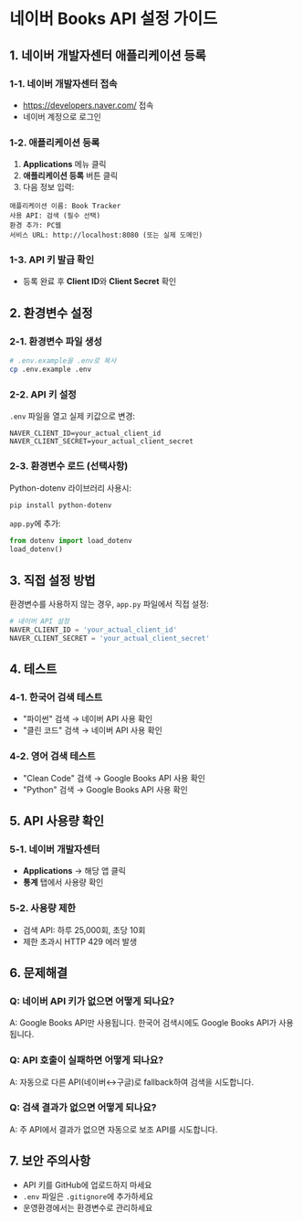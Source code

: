 # 네이버 Books API 설정 가이드

## 1. 네이버 개발자센터 애플리케이션 등록

### 1-1. 네이버 개발자센터 접속
- https://developers.naver.com/ 접속
- 네이버 계정으로 로그인

### 1-2. 애플리케이션 등록
1. **Applications** 메뉴 클릭
2. **애플리케이션 등록** 버튼 클릭
3. 다음 정보 입력:

```
애플리케이션 이름: Book Tracker
사용 API: 검색 (필수 선택)
환경 추가: PC웹
서비스 URL: http://localhost:8080 (또는 실제 도메인)
```

### 1-3. API 키 발급 확인
- 등록 완료 후 **Client ID**와 **Client Secret** 확인

## 2. 환경변수 설정

### 2-1. 환경변수 파일 생성
```bash
# .env.example을 .env로 복사
cp .env.example .env
```

### 2-2. API 키 설정
`.env` 파일을 열고 실제 키값으로 변경:

```env
NAVER_CLIENT_ID=your_actual_client_id
NAVER_CLIENT_SECRET=your_actual_client_secret
```

### 2-3. 환경변수 로드 (선택사항)
Python-dotenv 라이브러리 사용시:

```bash
pip install python-dotenv
```

`app.py`에 추가:
```python
from dotenv import load_dotenv
load_dotenv()
```

## 3. 직접 설정 방법

환경변수를 사용하지 않는 경우, `app.py` 파일에서 직접 설정:

```python
# 네이버 API 설정
NAVER_CLIENT_ID = 'your_actual_client_id'
NAVER_CLIENT_SECRET = 'your_actual_client_secret'
```

## 4. 테스트

### 4-1. 한국어 검색 테스트
- "파이썬" 검색 → 네이버 API 사용 확인
- "클린 코드" 검색 → 네이버 API 사용 확인

### 4-2. 영어 검색 테스트
- "Clean Code" 검색 → Google Books API 사용 확인
- "Python" 검색 → Google Books API 사용 확인

## 5. API 사용량 확인

### 5-1. 네이버 개발자센터
- **Applications** → 해당 앱 클릭
- **통계** 탭에서 사용량 확인

### 5-2. 사용량 제한
- 검색 API: 하루 25,000회, 초당 10회
- 제한 초과시 HTTP 429 에러 발생

## 6. 문제해결

### Q: 네이버 API 키가 없으면 어떻게 되나요?
A: Google Books API만 사용됩니다. 한국어 검색시에도 Google Books API가 사용됩니다.

### Q: API 호출이 실패하면 어떻게 되나요?
A: 자동으로 다른 API(네이버↔구글)로 fallback하여 검색을 시도합니다.

### Q: 검색 결과가 없으면 어떻게 되나요?
A: 주 API에서 결과가 없으면 자동으로 보조 API를 시도합니다.

## 7. 보안 주의사항

- API 키를 GitHub에 업로드하지 마세요
- `.env` 파일은 `.gitignore`에 추가하세요
- 운영환경에서는 환경변수로 관리하세요